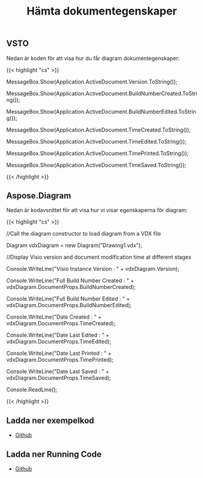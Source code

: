 ﻿---
title: Hämta dokumentegenskaper
type: docs
weight: 50
url: /sv/net/get-document-properties/
---
## **VSTO**
Nedan är koden för att visa hur du får diagram dokumentegenskaper:

{{< highlight "cs" >}}

  MessageBox.Show(Application.ActiveDocument.Version.ToString());

 MessageBox.Show(Application.ActiveDocument.BuildNumberCreated.ToString());

 MessageBox.Show(Application.ActiveDocument.BuildNumberEdited.ToString());

 MessageBox.Show(Application.ActiveDocument.TimeCreated.ToString());

 MessageBox.Show(Application.ActiveDocument.TimeEdited.ToString());

 MessageBox.Show(Application.ActiveDocument.TimePrinted.ToString());

 MessageBox.Show(Application.ActiveDocument.TimeSaved.ToString());


{{< /highlight >}}
## **Aspose.Diagram**
Nedan är kodavsnittet för att visa hur vi visar egenskaperna för diagram:

{{< highlight "cs" >}}

  //Call the diagram constructor to load diagram from a VDX file

 Diagram vdxDiagram = new Diagram("Drawing1.vdx");

 //Display Visio version and document modification time at different stages

 Console.WriteLine("Visio Instance Version : " + vdxDiagram.Version);

 Console.WriteLine("Full Build Number Created : " + vdxDiagram.DocumentProps.BuildNumberCreated);

 Console.WriteLine("Full Build Number Edited : " + vdxDiagram.DocumentProps.BuildNumberEdited);

 Console.WriteLine("Date Created : " + vdxDiagram.DocumentProps.TimeCreated);

 Console.WriteLine("Date Last Edited : " + vdxDiagram.DocumentProps.TimeEdited);

 Console.WriteLine("Date Last Printed : " + vdxDiagram.DocumentProps.TimePrinted);

 Console.WriteLine("Date Last Saved : " + vdxDiagram.DocumentProps.TimeSaved);

 Console.ReadLine();


{{< /highlight >}}
## **Ladda ner exempelkod**
- [Github](https://github.com/aspose-diagram/Aspose.Diagram-for-.NET/releases/tag/AsposeDiagramVsVSTOv1.1)
## **Ladda ner Running Code**
- [Github](https://github.com/aspose-diagram/Aspose.Diagram-for-.NET/tree/master/Plugins/Aspose.Diagram%20Vs%20VSTO%20Visio/Code%20Comparison%20of%20Common%20Features/Get%20Document%20Properties)
